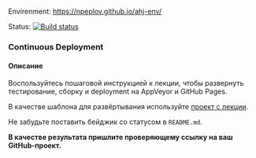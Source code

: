 Envirenment: https://npeplov.github.io/ahj-env/

Status: [![Build status](https://ci.appveyor.com/api/projects/status/5cm5nhnii42jkpiu?svg=true)](https://ci.appveyor.com/project/npeplov/ahj-homeworks)

### Continuous Deployment

#### Описание

Воспользуйтесь пошаговой инструкцией к лекции, чтобы развернуть тестирование, сборку и deployment на AppVeyor и GitHub Pages.

В качестве шаблона для развёртывания используйте [проект с лекции](https://github.com/netology-code/ahj-code/tree/master/env).

Не забудьте поставить бейджик со статусом в `README.md`.

**В качестве результата пришлите проверяющему ссылку на ваш GitHub-проект.**
